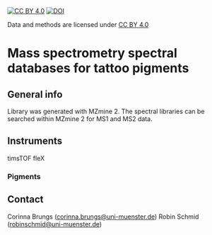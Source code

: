 [![CC BY 4.0][cc-by-shield]][cc-by] [![DOI](https://zenodo.org/badge/DOI/10.5281/zenodo.7373359.svg)](https://doi.org/10.5281/zenodo.7373359)

Data and methods are licensed under [CC BY 4.0][cc-by]

[cc-by]: http://creativecommons.org/licenses/by/4.0/
[cc-by-image]: https://i.creativecommons.org/l/by/4.0/88x31.png
[cc-by-shield]: https://img.shields.io/badge/License-CC%20BY%204.0-lightgrey.svg


# Mass spectrometry spectral databases for tattoo pigments

## General info
Library was generated with MZmine 2. The spectral libraries can be searched within MZmine 2 for MS1 and MS2 data.

## Instruments
timsTOF fleX

### Pigments


## Contact
Corinna Brungs (corinna.brungs@uni-muenster.de)
Robin Schmid (robinschmid@uni-muenster.de)


